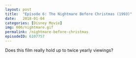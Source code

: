 ```yaml
---
layout: post
title:  "Episode 6: The Nightmare Before Christmas (1993)"
date:   2018-01-04
categories: [Disney Movie]
img: 006/nightmare.gif
permalink: /nightmare-before-christmas
episodeID: 6107757
---
```

Does this film really hold up to twice yearly viewings?
